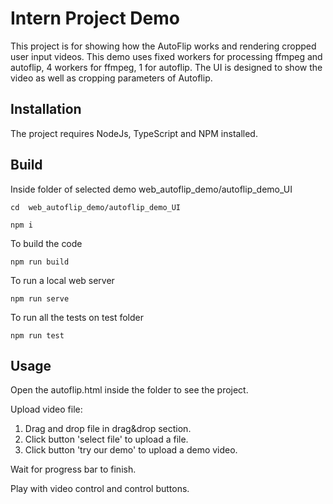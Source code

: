 # Intern Project Demo

This project is for showing how the AutoFlip works and rendering cropped user input videos.
This demo uses fixed workers for processing ffmpeg and autoflip, 4 workers for ffmpeg, 1 for autoflip.
The UI is designed to show the video as well as cropping parameters of Autoflip.

## Installation

The project requires NodeJs, TypeScript and NPM installed.

## Build

Inside folder of selected demo web_autoflip_demo/autoflip_demo_UI

```
cd  web_autoflip_demo/autoflip_demo_UI
```

```
npm i

```

To build the code

```
npm run build
```

To run a local web server

```
npm run serve
```

To run all the tests on test folder

```
npm run test
```

## Usage

Open the autoflip.html inside the folder to see the project.

Upload video file:

1. Drag and drop file in drag&drop section.
2. Click button 'select file' to upload a file.
3. Click button 'try our demo' to upload a demo video.

Wait for progress bar to finish.

Play with video control and control buttons.
